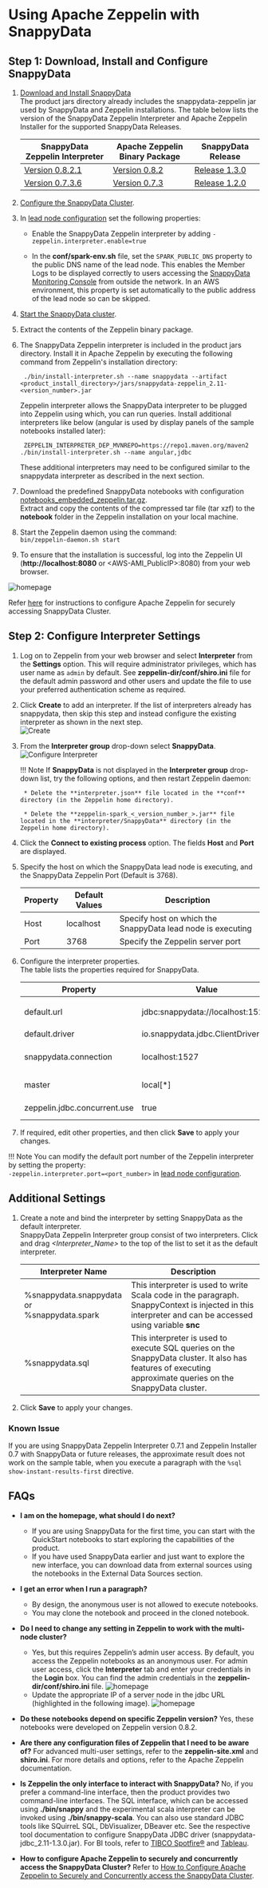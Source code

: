<a id="howto-zeppelin"></a>
# Using Apache Zeppelin with SnappyData


## Step 1: Download, Install and Configure SnappyData
1. [Download and Install SnappyData](../install/install_on_premise.md) </br>
   The product jars directory already includes the snappydata-zeppelin jar used by SnappyData and Zeppelin installations.
   The table below lists the version of the SnappyData Zeppelin Interpreter and Apache Zeppelin Installer for the supported SnappyData Releases.

   | SnappyData Zeppelin Interpreter | Apache Zeppelin Binary Package | SnappyData Release|
   |---------------------------------|--------------------------------|-------------------|
   |[Version 0.8.2.1](https://github.com/TIBCOSoftware/snappy-zeppelin-interpreter/releases/tag/v0.8.2.1) |[Version 0.8.2](http://archive.apache.org/dist/zeppelin/zeppelin-0.8.2/zeppelin-0.8.2-bin-netinst.tgz) |[Release 1.3.0](https://github.com/TIBCOSoftware/snappydata/releases/tag/v1.3.0)|
   |[Version 0.7.3.6](https://github.com/TIBCOSoftware/snappy-zeppelin-interpreter/releases/tag/v0.7.3.6) |[Version 0.7.3](http://archive.apache.org/dist/zeppelin/zeppelin-0.7.3/zeppelin-0.7.3-bin-netinst.tgz) |[Release 1.2.0](https://github.com/TIBCOSoftware/snappydata/releases/tag/v1.2.0)|

2. [Configure the SnappyData Cluster](../configuring_cluster/configuring_cluster.md).

3. In [lead node configuration](../configuring_cluster/configuring_cluster.md#configuring-leads) set the following properties:

    - Enable the SnappyData Zeppelin interpreter by adding `-zeppelin.interpreter.enable=true`

    - In the **conf/spark-env.sh** file, set the `SPARK_PUBLIC_DNS` property to the public DNS name of the lead node. This enables the Member Logs to be displayed correctly to users accessing the [SnappyData Monitoring Console](../monitoring/monitoring.md) from outside the network.
      In an AWS environment, this property is set automatically to the public address of the lead node so can be skipped.

4. [Start the SnappyData cluster](start_snappy_cluster.md).

5. Extract the contents of the Zeppelin binary package. </br>

6. The SnappyData Zeppelin interpreter is included in the product jars directory. Install it in Apache Zeppelin by executing the following command from Zeppelin's installation directory: </br>

        ./bin/install-interpreter.sh --name snappydata --artifact <product_install_directory>/jars/snappydata-zeppelin_2.11-<version_number>.jar

   Zeppelin interpreter allows the SnappyData interpreter to be plugged into Zeppelin using which, you can run queries.
   Install additional interpreters like below (angular is used by display panels of the sample notebooks installed later): </br>

        ZEPPELIN_INTERPRETER_DEP_MVNREPO=https://repo1.maven.org/maven2 ./bin/install-interpreter.sh --name angular,jdbc

   These additional interpreters may need to be configured similar to the snappydata interpreter as described in the next section.

7. Download the predefined SnappyData notebooks with configuration [notebooks\_embedded\_zeppelin.tar.gz](https://github.com/TIBCOSoftware/snappy-zeppelin-interpreter/blob/master/examples/notebook/notebooks_embedded_zeppelin.tar.gz). </br> Extract and copy the contents of the compressed tar file (tar xzf) to the **notebook** folder in the Zeppelin installation on your local machine.

8. Start the Zeppelin daemon using the command: </br> `bin/zeppelin-daemon.sh start`

9. To ensure that the installation is successful, log into the Zeppelin UI (**http://localhost:8080** or <AWS-AMI\_PublicIP>:8080) from your web browser.

![homepage](../Images/zeppelin.png)

Refer [here](concurrent_apache_zeppelin_access_to_secure_snappydata.md) for instructions to configure Apache Zeppelin for securely accessing SnappyData Cluster.


## Step 2: Configure Interpreter Settings

1. Log on to Zeppelin from your web browser and select **Interpreter** from the **Settings** option.
   This will require administrator privileges, which has user name as `admin` by default.
   See **zeppelin-dir/conf/shiro.ini** file for the default admin password and other users and
   update the file to use your preferred authentication scheme as required.

2. Click **Create** to add an interpreter. If the list of interpreters already has snappydata,
   then skip this step and instead configure the existing interpreter as shown in the next step.</br> ![Create](../Images/create_interpreter.png)

3. From the **Interpreter group** drop-down select **SnappyData**.
   ![Configure Interpreter](../Images/snappydata_interpreter_properties.png)

   !!! Note
   If **SnappyData** is not displayed in the **Interpreter group** drop-down list, try the following options, and then restart Zeppelin daemon:

        * Delete the **interpreter.json** file located in the **conf** directory (in the Zeppelin home directory).

        * Delete the **zeppelin-spark_<_version_number_>.jar** file located in the **interpreter/SnappyData** directory (in the Zeppelin home directory).


4. Click the **Connect to existing process** option. The fields **Host** and **Port** are displayed.

5. Specify the host on which the SnappyData lead node is executing, and the SnappyData Zeppelin Port (Default is 3768).

   | Property | Default Values | Description |
   |----------|----------------|-------------|
   |Host      |localhost       |Specify host on which the SnappyData lead node is executing |
   |Port      |3768            |Specify the Zeppelin server port |

6. Configure the interpreter properties. </br>The table lists the properties required for SnappyData.

   | Property | Value | Description |
   |----------|-------|-------------|
   |default.url|jdbc:snappydata://localhost:1527/ | Specify the JDBC URL for SnappyData cluster in the format `jdbc:snappydata://<locator_hostname>:1527` |
   |default.driver|io.snappydata.jdbc.ClientDriver| Specify the JDBC driver for SnappyData|
   |snappydata.connection|localhost:1527| Specify the `host:clientPort` combination of the locator for the JDBC connection (only required if running smart connector) |
   |master|local[*]| Specify the URI of the spark master (only local/split mode) |
   |zeppelin.jdbc.concurrent.use|true| Specify the Zeppelin scheduler to be used. </br>Select **True** for Fair and **False** for FIFO |

7. If required, edit other properties, and then click **Save** to apply your changes.</br>


!!! Note
You can modify the default port number of the Zeppelin interpreter by setting the property:</br>
`-zeppelin.interpreter.port=<port_number>` in [lead node configuration](../configuring_cluster/configuring_cluster.md#configuring-leads).

## Additional Settings

1. Create a note and bind the interpreter by setting SnappyData as the default interpreter.</br> SnappyData Zeppelin Interpreter group consist of two interpreters. Click and drag *<_Interpreter_Name_>* to the top of the list to set it as the default interpreter.

   | Interpreter Name | Description |
   |------------------|-------------|
   |%snappydata.snappydata or </br> %snappydata.spark | This interpreter is used to write Scala code in the paragraph. SnappyContext is injected in this interpreter and can be accessed using variable **snc** |
   |%snappydata.sql | This interpreter is used to execute SQL queries on the SnappyData cluster. It also has features of executing approximate queries on the SnappyData cluster.|

2. Click **Save** to apply your changes.

### Known Issue

If you are using SnappyData Zeppelin Interpreter 0.7.1 and Zeppelin Installer 0.7 with SnappyData or future releases, the approximate result does not work on the sample table, when you execute a paragraph with the `%sql show-instant-results-first` directive.

## FAQs

* **I am on the homepage, what should I do next?**
    *	If you are using SnappyData for the first time, you can start with the QuickStart notebooks to start exploring the capabilities of the product.
    *	If you have used SnappyData earlier and just want to explore the new interface, you can download data from external sources using the notebooks in the External Data Sources section.

* **I get an error when I run a paragraph?**
    *	By design, the anonymous user is not allowed to execute notebooks.
    *	You may clone the notebook and proceed in the cloned notebook.

* **Do I need to change any setting in Zeppelin to work with the multi-node cluster?**
    *	Yes, but this requires Zeppelin’s admin user access. By default, you access the Zeppelin notebooks as an anonymous user. For admin user access, click the **Interpreter** tab and enter your credentials in the **Login** box. You can find the admin credentials in the **zeppelin-dir/conf/shiro.ini** file.
    ![homepage](../Images/zeppelin_3.png)
    *	Update the appropriate IP of a server node in the jdbc URL (highlighted in the following image).
    ![homepage](../Images/zeppelin_2.png)

* **Do these notebooks depend on specific Zeppelin version?**
    Yes, these notebooks were developed on Zeppelin version 0.8.2.

* **Are there any configuration files of Zeppelin that I need to be aware of?**
    For advanced multi-user settings, refer to the **zeppelin-site.xml** and **shiro.ini**. For more details and options,  refer to the Apache Zeppelin documentation.

* **Is Zeppelin the only interface to interact with SnappyData?**
    No, if you prefer a command-line interface, then the product provides two command-line interfaces. The SQL interface, which can be accessed using **./bin/snappy** and the experimental scala interpreter can be invoked using **./bin/snappy-scala**.
    You can also use standard JDBC tools like SQuirreL SQL, DbVisualizer, DBeaver etc.
    See the respective tool documentation to configure SnappyData JDBC driver (snappydata-jdbc_2.11-1.3.0.jar).
    For BI tools, refer to [TIBCO Spotfire®](connecttibcospotfire.md) and [Tableau](tableauconnect.md).

* **How to configure Apache Zeppelin to securely and concurrently access the SnappyData Cluster?**
    Refer to [How to Configure Apache Zeppelin to Securely and Concurrently access the SnappyData Cluster](concurrent_apache_zeppelin_access_to_secure_snappydata.md).
